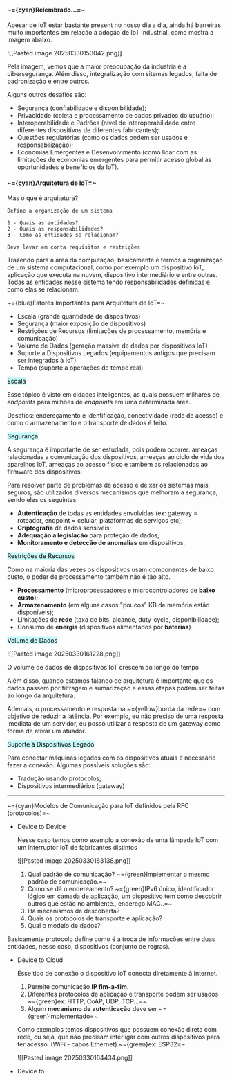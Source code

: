 
#### ~={cyan}Relembrado...=~

Apesar de IoT estar bastante present no nosso dia a dia, ainda há barreiras muito importantes em relação a adoção de IoT Industrial, como mostra a imagem abaixo.

![[Pasted image 20250330153042.png]]

Pela imagem, vemos que a maior preocupação da industria é a cibersegurança. Além disso, integralização com sitemas legados, falta de padronização e entre outros.

Alguns outros desafios são:

-  Segurança (confiabilidade e disponibilidade);
-  Privacidade (coleta e processamento de dados privados do usuário);
-  Interoperabilidade e Padrões (nível de interoperabilidade entre diferentes dispositivos de diferentes fabricantes);
-  Questões regulatórias (como os dados podem ser usados e responsabilização);
-  Economias Emergentes e Desenvolvimento (como lidar com as limitações de economias emergentes para permitir acesso global às oportunidades e benefícios da IoT).

#### ~={cyan}Arquitetura de IoT=~

Mas o que é arquitetura?

	Define a organização de um sistema

	1 - Quais as entidades?
	2 - Quais as responsabilidades?
	3 - Como as entidades se relacionam?

	Deve levar em conta requisitos e restrições

Trazendo para a área da computação, basicamente é termos a organização de um sistema computacional, como por exemplo um dispositivo IoT, aplicação que executa na nuvem, dispositivo intermediário e entre outras. Todas as entidades nesse sistema tendo responsabilidades definidas e como elas se relacionam.

~={blue}Fatores Importantes para Arquitetura de IoT=~

-  Escala (grande quantidade de dispositivos)
-  Segurança (maior exposição de dispositivos)
-  Restrições de Recursos (limitações de processamento, memória e comunicação)
-  Volume de Dados (geração massiva de dados por dispositivos IoT)
-  Suporte a Dispositivos Legados (equipamentos antigos que precisam ser integrados à IoT)
-  Tempo (suporte a operações de tempo real)

<mark style="background: #ABF7F7A6;">Escala</mark>

Esse tópico é visto em cidades inteligentes, as quais possuem milhares de *endpoints* para milhões de *endpoints* em uma determinada área. 

Desafios: endereçamento e identificação, conectividade (rede de acesso) e como o armazenamento e o transporte de dados é feito.

<mark style="background: #ABF7F7A6;">Segurança</mark>

A segurança é importante de ser estudada, pois podem ocorrer: ameaças relacionadas a comunicação dos dispositivos, ameaças ao ciclo de vida dos aparelhos IoT, ameaças ao acesso físico e também as relacionadas ao firmware dos dispositivos.

Para resolver parte de problemas de acesso e deixar os sistemas mais seguros, são utilizados diversos mecanismos que melhoram a segurança, sendo eles os seguintes:

-  **Autenticação** de todas as entidades envolvidas (ex: gateway = roteador, endpoint = celular, plataformas de serviços etc);
-  **Criptografia** de dados sensíveis; 
-  **Adequação a legislação** para proteção de dados;
-  **Monitoramento e detecção de anomalias** em dispositivos.

<mark style="background: #ABF7F7A6;">Restrições de Recursos</mark>

Como na maioria das vezes os dispositivos usam componentes de baixo custo, o poder de processamento também não é tão alto. 

-  **Processamento** (microprocessadores e microcontroladores de **baixo custo**);
-  **Armazenamento** (em alguns casos "poucos" KB de memória estão disponíveis);
-  Limitações de **rede** (taxa de bits, alcance, duty-cycle, disponibilidade);
-  Consumo de **energia** (dispositivos alimentados por **baterias**)

<mark style="background: #ABF7F7A6;">Volume de Dados</mark>

![[Pasted image 20250330161228.png]]

O volume de dados de dispositivos IoT crescem ao longo do tempo

Além disso, quando estamos falando de arquitetura é importante que os dados passem por filtragem e sumarização e essas etapas podem ser feitas ao longo da arquitetura.

Ademais, o processamento e resposta na ~={yellow}borda da rede=~ com objetivo de reduzir a latência. Por exemplo, eu não preciso de uma resposta imediata de um servidor, eu posso utilizar a resposta de um gateway como forma de ativar um atuador.

<mark style="background: #ABF7F7A6;">Suporte à Dispositivos Legado</mark>

Para conectar máquinas legados com os dispositivos atuais é necessário fazer a conexão. Algumas possíveis soluções são:

-  Tradução usando protocolos;
-  Dispositivos intermediários (gateway)

---

~={cyan}Modelos de Comunicação para IoT definidos pela RFC (protocolos)=~

-  Device to Device

	Nesse caso temos como exemplo a conexão de uma lâmpada IoT com um interruptor IoT de fabricantes distintos

	![[Pasted image 20250330163138.png]]
	
	1.  Qual padrão de comunicação?
		~={green}Implementar o mesmo padrão de comunicação.=~
	2.  Como se dá o endereamento?
		~={green}IPv6 único, identificador lógico em camada de aplicação, um dispositivo tem como descobrir outros que estão no ambiente., endereço MAC..=~
	3.  Há mecanismos de descoberta?
	4.  Quais os protocolos de transporte e aplicação?
	5.  Qual o modelo de dados?

Basicamente protocolo define como é a troca de informações entre duas entidades, nesse caso, dispositivos (conjunto de regras). 

- Device to Cloud

	Esse tipo de conexão o dispositivo IoT conecta diretamente à Internet.

	1. Permite comunicação **IP fim-a-fim**.
	2. Diferentes protocolos de aplicação e transporte podem ser usados
		~={green}ex: HTTP, CoAP, UDP, TCP...=~
	3. Algum **mecanismo de autenticação** deve ser ~={green}implementado=~

	Como exemplos temos dispositivos que possuem conexão direta com rede, ou seja, que não precisam interligar com outros dispositivos para ter acesso. (WiFi - cabos Ethernet)
		~={green}ex: ESP32=~
		
	![[Pasted image 20250330164434.png]]


-  Device to 






















































































































